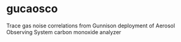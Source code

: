 # gucaosco
Trace gas noise correlations from Gunnison deployment of Aerosol Observing System carbon monoxide analyzer
